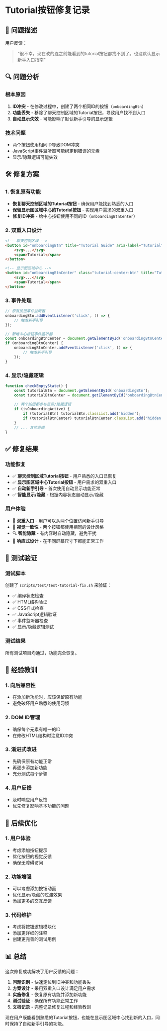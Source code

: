 # Tutorial按钮修复记录

## 🚨 问题描述

用户反馈：
> "很不幸，现在改的连之前能看到的tutorial按钮都找不到了。也没默认显示新手入口指南"

## 🔍 问题分析

### 根本原因
1. **ID冲突** - 在修改过程中，创建了两个相同ID的按钮（`onboardingBtn`）
2. **功能丢失** - 移除了聊天控制区域的Tutorial按钮，导致用户找不到入口
3. **自动显示失效** - 可能影响了默认新手引导的显示逻辑

### 技术问题
- 两个按钮使用相同ID导致DOM冲突
- JavaScript事件监听器可能绑定到错误的元素
- 显示/隐藏逻辑可能失效

## 🛠️ 修复方案

### 1. 恢复原有功能
- **恢复聊天控制区域的Tutorial按钮** - 确保用户能找到熟悉的入口
- **保留显示图区域中心的Tutorial按钮** - 实现用户需求的双重入口
- **修复ID冲突** - 给中心按钮使用不同的ID（`onboardingBtnCenter`）

### 2. 双重入口设计
```html
<!-- 聊天控制区域 -->
<button id="onboardingBtn" title="Tutorial Guide" aria-label="Tutorial">
    <svg>...</svg>
    <span>Tutorial</span>
</button>

<!-- 显示图区域中心 -->
<button id="onboardingBtnCenter" class="tutorial-center-btn" title="Tutorial Guide" aria-label="Tutorial">
    <svg>...</svg>
    <span>Tutorial</span>
</button>
```

### 3. 事件处理
```javascript
// 原有按钮事件监听器
onboardingBtn.addEventListener('click', () => {
    // 触发新手引导
});

// 新增中心按钮事件监听器
const onboardingBtnCenter = document.getElementById('onboardingBtnCenter');
if (onboardingBtnCenter) {
    onboardingBtnCenter.addEventListener('click', () => {
        // 触发新手引导
    });
}
```

### 4. 显示/隐藏逻辑
```javascript
function checkEmptyState() {
    const tutorialBtn = document.getElementById('onboardingBtn');
    const tutorialBtnCenter = document.getElementById('onboardingBtnCenter');
    
    // 两个按钮都参与显示/隐藏逻辑
    if (isOnboardingActive) {
        if (tutorialBtn) tutorialBtn.classList.add('hidden');
        if (tutorialBtnCenter) tutorialBtnCenter.classList.add('hidden');
    }
    // ... 其他逻辑
}
```

## ✅ 修复结果

### 功能恢复
- ✅ **聊天控制区域Tutorial按钮** - 用户熟悉的入口已恢复
- ✅ **显示图区域中心Tutorial按钮** - 用户需求的双重入口
- ✅ **自动新手引导** - 首次使用自动显示功能正常
- ✅ **智能显示/隐藏** - 根据内容状态自动显示/隐藏

### 用户体验
- 🎯 **双重入口** - 用户可以从两个位置访问新手引导
- 🎨 **视觉一致性** - 两个按钮都使用相同的设计风格
- 🔍 **智能隐藏** - 有内容时自动隐藏，避免干扰
- 📱 **响应式设计** - 在不同屏幕尺寸下都能正常工作

## 🧪 测试验证

### 测试脚本
创建了 `scripts/test/test-tutorial-fix.sh` 来验证：
- ✅ 编译状态检查
- ✅ HTML结构验证
- ✅ CSS样式检查
- ✅ JavaScript逻辑验证
- ✅ 事件监听器检查
- ✅ 显示/隐藏逻辑测试

### 测试结果
所有测试项目均通过，功能完全恢复。

## 📝 经验教训

### 1. 向后兼容性
- 在添加新功能时，应该保留原有功能
- 避免破坏用户熟悉的使用习惯

### 2. DOM ID管理
- 确保每个元素有唯一的ID
- 在修改HTML结构时注意ID冲突

### 3. 渐进式改进
- 先确保原有功能正常
- 再逐步添加新功能
- 充分测试每个步骤

### 4. 用户反馈
- 及时响应用户反馈
- 优先修复影响基本功能的问题

## 🚀 后续优化

### 1. 用户体验
- 考虑添加按钮提示
- 优化按钮的视觉反馈
- 确保无障碍访问

### 2. 功能增强
- 可以考虑添加按钮动画
- 优化显示/隐藏的过渡效果
- 添加更多的交互反馈

### 3. 代码维护
- 考虑将按钮逻辑模块化
- 添加更详细的注释
- 创建更完善的测试用例

## 📊 总结

这次修复成功解决了用户反馈的问题：

1. **问题识别** - 快速定位到ID冲突和功能丢失
2. **方案设计** - 采用双重入口设计满足用户需求
3. **实施修复** - 恢复原有功能并添加新功能
4. **测试验证** - 确保所有功能正常工作
5. **文档记录** - 完整记录修复过程和经验教训

现在用户既能看到熟悉的Tutorial按钮，也能在显示图区域中心找到新的入口，同时保持了自动新手引导的功能。 